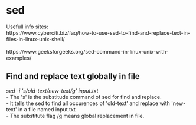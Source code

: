 <h1>sed</h1>
Usefull info sites:<br>
https://www.cyberciti.biz/faq/how-to-use-sed-to-find-and-replace-text-in-files-in-linux-unix-shell/ <br>
<br>
https://www.geeksforgeeks.org/sed-command-in-linux-unix-with-examples/<br>

<h2>Find and replace text globally in file</h2>
<i>sed -i 's/old-text/new-text/g' input.txt</i><br>
- The 's' is the substitude command of sed for find and replace. <br>
- It tells the sed to find all occurences of 'old-text' and replace with 'new-text' in a file named input.txt<br>
- The substitute flag /g means global replacement in file. <br>
